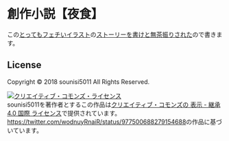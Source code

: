 # 創作小説【夜食】

この[とってもフェチいイラスト](https://twitter.com/wodnuyRnaiR/status/977500688279154688)の[ストーリーを書けと無茶振りされた](https://twitter.com/wodnuyRnaiR/status/977503341310746624)ので書きます。

## License

Copyright © 2018 sounisi5011 All Rights Reserved.

<a rel="license" href="http://creativecommons.org/licenses/by-sa/4.0/"><img alt="クリエイティブ・コモンズ・ライセンス" style="border-width:0" src="https://i.creativecommons.org/l/by-sa/4.0/88x31.png" /></a><br /><span xmlns:cc="http://creativecommons.org/ns#" property="cc:attributionName">sounisi5011</span>を著作者とするこの<span xmlns:dct="http://purl.org/dc/terms/" href="http://purl.org/dc/dcmitype/Text" rel="dct:type">作品</span>は<a rel="license" href="http://creativecommons.org/licenses/by-sa/4.0/">クリエイティブ・コモンズの 表示 - 継承 4.0 国際 ライセンス</a>で提供されています。<br /><a xmlns:dct="http://purl.org/dc/terms/" href="https://twitter.com/wodnuyRnaiR/status/977500688279154688" rel="dct:source">https://twitter.com/wodnuyRnaiR/status/977500688279154688</a>の作品に基づいています。
